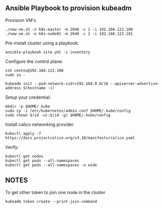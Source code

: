 ## Ansible Playbook to provision kubeadm

Provision VM's
```
./new-vm.sh -n k8s-master -m 2048 -c 2 -i 192.168.122.100
./new-vm.sh -n k8s-node01 -m 2048 -c 2 -i 192.168.122.101
```

Pre-install cluster using a playbook:
```
ansible-playbook site.yml -i inventory
```

Configure the control plane:

```
ssh centos@192.168.122.100
sudo su - 
```

```
kubeadm init --pod-network-cidr=192.168.0.0/16 --apiserver-advertise-address $(hostname -i)
```

Setup your credential:
```
mkdir -p $HOME/.kube
sudo cp -i /etc/kubernetes/admin.conf $HOME/.kube/config
sudo chown $(id -u):$(id -g) $HOME/.kube/config
```

Install calico networking provider

```
kubectl apply -f https://docs.projectcalico.org/v3.10/manifests/calico.yaml
```

Verify:
```
kubectl get nodes
kubectl get pods --all-namespaces
kubectl get pods --all-namespaces -o wide
```

## NOTES

To get other token to join one node in the cluster
```
kubeadm token create --print-join-command
```

